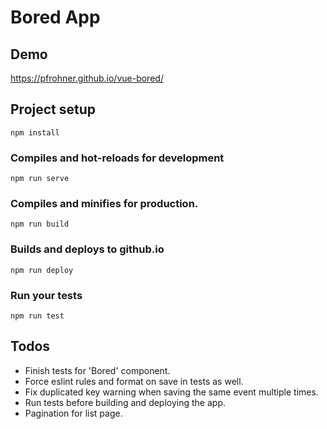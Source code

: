 # Bored App

## Demo
https://pfrohner.github.io/vue-bored/

## Project setup
```
npm install
```

### Compiles and hot-reloads for development
```
npm run serve
```

### Compiles and minifies for production.
```
npm run build
```

### Builds and deploys to github.io
```
npm run deploy
```

### Run your tests
```
npm run test
```

## Todos
 - Finish tests for 'Bored' component.
 - Force eslint rules and format on save in tests as well.
 - Fix duplicated key warning when saving the same event multiple times.
 - Run tests before building and deploying the app.
 - Pagination for list page.
